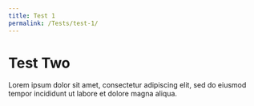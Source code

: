 ```yaml
---
title: Test 1
permalink: /Tests/test-1/
---
```


# Test Two
Lorem ipsum dolor sit amet, consectetur adipiscing elit, sed do eiusmod tempor incididunt ut labore et dolore magna aliqua.
